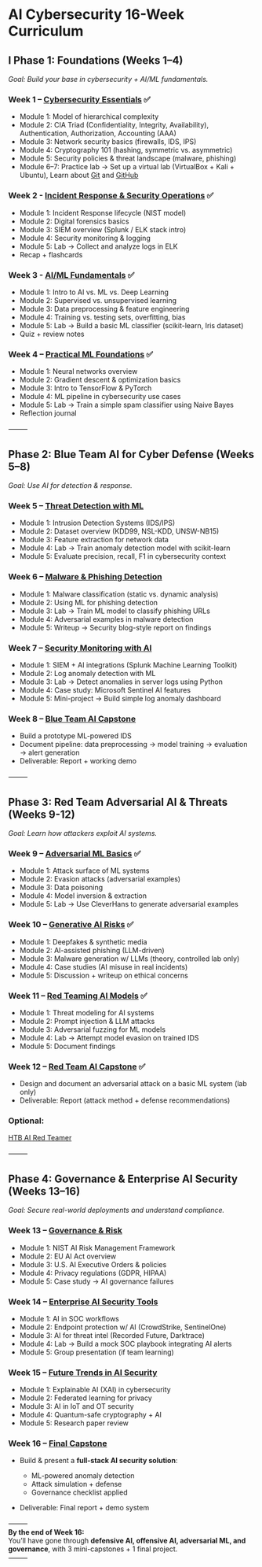# **AI Cybersecurity 16-Week Curriculum**  
  
## **I Phase 1: Foundations (Weeks 1–4)**  
  
*Goal: Build your base in cybersecurity + AI/ML fundamentals.*  
  
### Week 1 – [Cybersecurity Essentials](https://github.com/griffineyes/AI-Cybersecurity-Curriculum/blob/9be376d0d707cca8a162086ebe6041406005568d/Phase%201%20Foundations/Week%201%20%E2%80%93%20Cybersecurity%20Essentials.md) ✅  
  
* Module 1: Model of hierarchical complexity  
* Module 2: CIA Triad (Confidentiality, Integrity, Availability), Authentication, Authorization, Accounting (AAA)  
* Module 3: Network security basics (firewalls, IDS, IPS)  
* Module 4: Cryptography 101 (hashing, symmetric vs. asymmetric)  
* Module 5: Security policies & threat landscape (malware, phishing)  
* Module 6–7: Practice lab → Set up a virtual lab (VirtualBox + Kali + Ubuntu), Learn about [Git](https://git-scm.com) and [GitHub](https://docs.github.com/en/get-started/start-your-journey)  
  
### Week 2 - [Incident Response & Security Operations](https://github.com/griffineyes/AI-Cybersecurity-Curriculum/blob/9be376d0d707cca8a162086ebe6041406005568d/Phase%201%20Foundations/Week%202%20-%20Incident%20Response%20%26%20Security%20Operations.md) ✅  

  
* Module 1: Incident Response lifecycle (NIST model)  
* Module 2: Digital forensics basics  
* Module 3: SIEM overview (Splunk / ELK stack intro)  
* Module 4: Security monitoring & logging  
* Module 5: Lab → Collect and analyze logs in ELK  
* Recap + flashcards  
  
### Week 3 - [AI/ML Fundamentals](https://github.com/griffineyes/AI-Cybersecurity-Curriculum/blob/9be376d0d707cca8a162086ebe6041406005568d/Phase%201%20Foundations/Week%203%20-%20AIML%20Fundamentals.md) ✅  
* Module 1: Intro to AI vs. ML vs. Deep Learning  
* Module 2: Supervised vs. unsupervised learning  
* Module 3: Data preprocessing & feature engineering  
* Module 4: Training vs. testing sets, overfitting, bias  
* Module 5: Lab → Build a basic ML classifier (scikit-learn, Iris dataset)  
* Quiz + review notes  
  
### Week 4 – [Practical ML Foundations](https://github.com/griffineyes/AI-Cybersecurity-Curriculum/blob/9be376d0d707cca8a162086ebe6041406005568d/Phase%201%20Foundations/Week%204%20%E2%80%93%20Practical%20ML%20Foundations.md) ✅  
* Module 1: Neural networks overview  
* Module 2: Gradient descent & optimization basics  
* Module 3: Intro to TensorFlow & PyTorch  
* Module 4: ML pipeline in cybersecurity use cases  
* Module 5: Lab → Train a simple spam classifier using Naive Bayes  
* Reflection journal  
  
⸻  
## **Phase 2: Blue Team AI for Cyber Defense (Weeks 5–8)**  
  
*Goal: Use AI for detection & response.*  
  
### Week 5 – [Threat Detection with ML](https://github.com/griffineyes/AI-Cybersecurity-Curriculum/blob/c62baed5a6cff90388f7ddaa3c66bc44877f6504/Phase%202%20Blue%20Team%20AI%20for%20Cyber%20Defense/Week%205%20-%20Threat%20Detection%20with%20Machine%20Learning.md)  
  
* Module 1: Intrusion Detection Systems (IDS/IPS)  
* Module 2: Dataset overview (KDD99, NSL-KDD, UNSW-NB15)  
* Module 3: Feature extraction for network data  
* Module 4: Lab → Train anomaly detection model with scikit-learn  
* Module 5: Evaluate precision, recall, F1 in cybersecurity context  
  
### Week 6 – [Malware & Phishing Detection](https://github.com/griffineyes/AI-Cybersecurity-Curriculum/blob/c62baed5a6cff90388f7ddaa3c66bc44877f6504/Phase%202%20Blue%20Team%20AI%20for%20Cyber%20Defense/Week%206%20-%20Malware%20%26%20Phishing%20Detection%20with%20Machine%20Learning.md)  
  
* Module 1: Malware classification (static vs. dynamic analysis)  
* Module 2: Using ML for phishing detection  
* Module 3: Lab → Train ML model to classify phishing URLs  
* Module 4: Adversarial examples in malware detection  
* Module 5: Writeup → Security blog-style report on findings  
  
### Week 7 – [Security Monitoring with AI](https://github.com/griffineyes/AI-Cybersecurity-Curriculum/blob/c62baed5a6cff90388f7ddaa3c66bc44877f6504/Phase%202%20Blue%20Team%20AI%20for%20Cyber%20Defense/Week%207-%20Security%20Monitoring%20with%20AI.md)  
  
* Module 1: SIEM + AI integrations (Splunk Machine Learning Toolkit)  
* Module 2: Log anomaly detection with ML  
* Module 3: Lab → Detect anomalies in server logs using Python  
* Module 4: Case study: Microsoft Sentinel AI features  
* Module 5: Mini-project → Build simple log anomaly dashboard  
  
### Week 8 – [Blue Team AI Capstone](https://github.com/griffineyes/AI-Cybersecurity-Curriculum/blob/c62baed5a6cff90388f7ddaa3c66bc44877f6504/Phase%202%20Blue%20Team%20AI%20for%20Cyber%20Defense/Week%208%20-%20Blue%20Team%20AI%20Capstone%20-%20Building%20an%20ML-Powered%20Intrusion%20Detection%20System.md)  
  
* Build a prototype ML-powered IDS  
* Document pipeline: data preprocessing → model training → evaluation → alert generation  
* Deliverable: Report + working demo  
  
⸻  
## **Phase 3: Red Team Adversarial AI & Threats (Weeks 9-12)**  
  
*Goal: Learn how attackers exploit AI systems.*  
  
### Week 9 – [Adversarial ML Basics](https://github.com/griffineyes/AI-Cybersecurity-Curriculum/blob/ace67fb4221b3e094b44a94d78e8a1cbfd8075d2/Phase%203%20Red%20Team%20Adversarial%20AI%20%26%20Threats/Week%209-%20Adversarial%20Machine%20Learning%20Basics.md)  ✅
  
* Module 1: Attack surface of ML systems  
* Module 2: Evasion attacks (adversarial examples)  
* Module 3: Data poisoning  
* Module 4: Model inversion & extraction  
* Module 5: Lab → Use CleverHans to generate adversarial examples  
  
### Week 10 – [Generative AI Risks](https://github.com/griffineyes/AI-Cybersecurity-Curriculum/blob/ace67fb4221b3e094b44a94d78e8a1cbfd8075d2/Phase%203%20Red%20Team%20Adversarial%20AI%20%26%20Threats/Week%2010-%20Generative%20AI%20Risks%20-%20Comprehensive%20Analysis.md)  ✅
  
* Module 1: Deepfakes & synthetic media  
* Module 2: AI-assisted phishing (LLM-driven)  
* Module 3: Malware generation w/ LLMs (theory, controlled lab only)  
* Module 4: Case studies (AI misuse in real incidents)  
* Module 5: Discussion + writeup on ethical concerns  
  
### Week 11 – [Red Teaming AI Models](https://github.com/griffineyes/AI-Cybersecurity-Curriculum/blob/ace67fb4221b3e094b44a94d78e8a1cbfd8075d2/Phase%203%20Red%20Team%20Adversarial%20AI%20%26%20Threats/Week%2011-%20Red%20Teaming%20AI%20Models%20-%20Comprehensive%20Overview.md)  ✅
  
* Module 1: Threat modeling for AI systems  
* Module 2: Prompt injection & LLM attacks  
* Module 3: Adversarial fuzzing for ML models  
* Module 4: Lab → Attempt model evasion on trained IDS  
* Module 5: Document findings  
  
### Week 12 – [Red Team AI Capstone](https://github.com/griffineyes/AI-Cybersecurity-Curriculum/blob/ace67fb4221b3e094b44a94d78e8a1cbfd8075d2/Phase%203%20Red%20Team%20Adversarial%20AI%20%26%20Threats/Week%2012-%20Red%20Team%20AI%20Capstone%20-%20Comprehensive%20Academic%20Overview.md)  ✅
  
* Design and document an adversarial attack on a basic ML system (lab only)  
* Deliverable: Report (attack method + defense recommendations)  
  
### Optional:  
[HTB AI Red Teamer](https://academy.hackthebox.com/catalogue/paths)  
  
⸻  
## **Phase 4: Governance & Enterprise AI Security (Weeks 13–16)**  
  
*Goal: Secure real-world deployments and understand compliance.*  
  
### Week 13 – [Governance & Risk](https://github.com/griffineyes/AI-Cybersecurity-Curriculum/blob/b72036b94f85aea533e47d0e6b9ac0d167042c03/Phase%204%20Governance%20%26%20Enterprise%20AI%20Security/Week%2013-%20AI%20Governance%20%26%20Risk%20Management.md)  
  
* Module 1: NIST AI Risk Management Framework  
* Module 2: EU AI Act overview  
* Module 3: U.S. AI Executive Orders & policies  
* Module 4: Privacy regulations (GDPR, HIPAA)  
* Module 5: Case study → AI governance failures  
  
### Week 14 – [Enterprise AI Security Tools](https://github.com/griffineyes/AI-Cybersecurity-Curriculum/blob/b72036b94f85aea533e47d0e6b9ac0d167042c03/Phase%204%20Governance%20%26%20Enterprise%20AI%20Security/Week%2014-%20Enterprise%20AI%20Security%20Tools.md)  
  
* Module 1: AI in SOC workflows  
* Module 2: Endpoint protection w/ AI (CrowdStrike, SentinelOne)  
* Module 3: AI for threat intel (Recorded Future, Darktrace)  
* Module 4: Lab → Build a mock SOC playbook integrating AI alerts  
* Module 5: Group presentation (if team learning)  
  
### Week 15 – [Future Trends in AI Security](https://github.com/griffineyes/AI-Cybersecurity-Curriculum/blob/b72036b94f85aea533e47d0e6b9ac0d167042c03/Phase%204%20Governance%20%26%20Enterprise%20AI%20Security/Week%2015-%20Future%20Trends%20in%20AI%20Security.md)  
  
* Module 1: Explainable AI (XAI) in cybersecurity  
* Module 2: Federated learning for privacy  
* Module 3: AI in IoT and OT security  
* Module 4: Quantum-safe cryptography + AI  
* Module 5: Research paper review  
  
### Week 16 – [Final Capstone](https://github.com/griffineyes/AI-Cybersecurity-Curriculum/blob/b72036b94f85aea533e47d0e6b9ac0d167042c03/Phase%204%20Governance%20%26%20Enterprise%20AI%20Security/Week%2016-%20Final%20Capstone%20-%20Full-Stack%20AI%20Security%20Solution.md)  
  
* Build & present a **full-stack AI security solution**:  
  
    * ML-powered anomaly detection  
    * Attack simulation + defense  
    * Governance checklist applied  
* Deliverable: Final report + demo system  
  
⸻  
**By the end of Week 16:**   
You’ll have gone through **defensive AI, offensive AI, adversarial ML, and governance**, with 3 mini-capstones + 1 final project.  
⸻  
